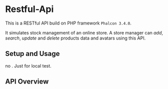 # Restful-Api
This is a RESTful API build on PHP framework `Phalcon 3.4.0`. 

It simulates stock management of an online store. 
A store manager can *add*, *search*, *update* and *delete* products data and avatars using this API.

## Setup and Usage
no . Just for local test.


## API Overview

## 
